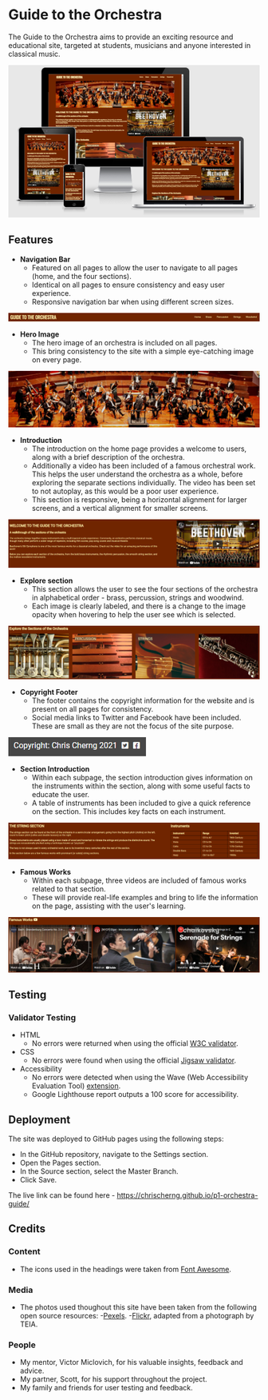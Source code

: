 # **Guide to the Orchestra**

<p>The Guide to the Orchestra aims to provide an exciting resource and educational site, targeted at students, musicians and anyone interested in classical music.</p>

![Image from "Am I Responsive"](/assets/images/responsive-website-image.png)

## **Features**

* **Navigation Bar**
  - Featured on all pages to allow the user to navigate to all pages (home, and the four sections).
  - Identical on all pages to ensure consistency and easy user experience.
  - Responsive navigation bar when using different screen sizes.

![The navigation bar with title and links to pages](/assets/images/navigation-bar.png)

* **Hero Image**
  - The hero image of an orchestra is included on all pages.
  - This bring consistency to the site with a simple eye-catching image on every page.

![The hero image of an orchestra](/assets/images/orchestra-hero-image-2.jpeg)

* **Introduction**
  - The introduction on the home page provides a welcome to users, along with a brief description of the orchestra.
  - Additionally a video has been included of a famous orchestral work. This helps the user understand the orchestra as a whole, before exploring the separate sections individually. The video has been set to not autoplay, as this would be a poor user experience.
  - This section is responsive, being a horizontal alignment for larger screens, and a vertical alignment for smaller screens.

![The introduction section including the description and video](/assets/images/intro-section.png)

* **Explore section**
  - This section allows the user to see the four sections of the orchestra in alphabetical order - brass, percussion, strings and woodwind.
  - Each image is clearly labeled, and there is a change to the image opacity when hovering to help the user see which is selected.

![The explore section showing the four sub-pages](/assets/images/explore-section.png)

* **Copyright Footer**
  - The footer contains the copyright information for the website and is present on all pages for consistency.
  - Social media links to Twitter and Facebook have been included. These are small as they are not the focus of the site purpose.

![The copyright footer](/assets/images/copyright-section.png)

* **Section Introduction**
  - Within each subpage, the section introduction gives information on the instruments within the section, along with some useful facts to educate the user.
  - A table of instruments has been included to give a quick reference on the section. This includes key facts on each instrument.

![The strings sub-page introduction section](/assets/images/section-intro-section.png)

* **Famous Works**
  - Within each subpage, three videos are included of famous works related to that section.
  - These will provide real-life examples and bring to life the information on the page, assisting with the user's learning.

![The strings sub-page video section](/assets/images/famous-works-section.png)

## **Testing**
### **Validator Testing**

* HTML
  - No errors were returned when using the official [W3C validator](https://validator.w3.org/).
* CSS
  - No errors were found when using the official [Jigsaw validator](https://jigsaw.w3.org/css-validator/).
* Accessibility
  - No errors were detected when using the Wave (Web Accessibility Evaluation Tool) [extension](https://chrome.google.com/webstore/detail/wave-evaluation-tool/jbbplnpkjmmeebjpijfedlgcdilocofh).
  - Google Lighthouse report outputs a 100 score for accessibility.

## **Deployment**
The site was deployed to GitHub pages using the following steps:
* In the GitHub repository, navigate to the Settings section.
* Open the Pages section.
* In the Source section, select the Master Branch.
* Click Save.

The live link can be found here - https://chrischerng.github.io/p1-orchestra-guide/

## **Credits**
### **Content**
* The icons used in the headings were taken from [Font Awesome](https://fontawesome.com/).
### **Media**
* The photos used thoughout this site have been taken from the following open source resources:
  -[Pexels](https://www.pexels.com/).
  -[Flickr](https://www.flickr.com/photos/teia/36909231126), adapted from a photograph by TEIA.
### **People**
* My mentor, Victor Miclovich, for his valuable insights, feedback and advice.
* My partner, Scott, for his support throughout the project.
* My family and friends for user testing and feedback.